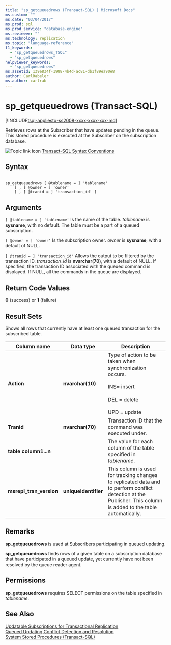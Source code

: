 ```yaml
---
title: "sp_getqueuedrows (Transact-SQL) | Microsoft Docs"
ms.custom: ""
ms.date: "03/04/2017"
ms.prod: sql
ms.prod_service: "database-engine"
ms.reviewer: ""
ms.technology: replication
ms.topic: "language-reference"
f1_keywords: 
  - "sp_getqueuedrows_TSQL"
  - "sp_getqueuedrows"
helpviewer_keywords: 
  - "sp_getqueuedrows"
ms.assetid: 139e834f-1988-4b4d-ac81-db1f89ea90e8
author: CarlRabeler
ms.author: carlrab
---
```

# sp_getqueuedrows (Transact-SQL)
[!INCLUDE[tsql-appliesto-ss2008-xxxx-xxxx-xxx-md](../../includes/applies-to-version/sqlserver.md)]

  Retrieves rows at the Subscriber that have updates pending in the queue. This stored procedure is executed at the Subscriber on the subscription database.  
  
 ![Topic link icon](../../database-engine/configure-windows/media/topic-link.gif "Topic link icon") [Transact-SQL Syntax Conventions](../../t-sql/language-elements/transact-sql-syntax-conventions-transact-sql.md)  
  
## Syntax  
  
```  
  
sp_getqueuedrows [ @tablename = ] 'tablename'  
    [ , [ @owner = ] 'owner'  
    [ , [ @tranid = ] 'transaction_id' ]  
```  
  
## Arguments  
`[ @tablename = ] 'tablename'`
 Is the name of the table. *tablename* is **sysname**, with no default. The table must be a part of a queued subscription.  
  
`[ @owner = ] 'owner'`
 Is the subscription owner. *owner* is **sysname**, with a default of NULL.  
  
`[ @tranid = ] 'transaction_id'`
 Allows the output to be filtered by the transaction ID. *transaction_id* is **nvarchar(70)**, with a default of NULL. If specified, the transaction ID associated with the queued command is displayed. If NULL, all the commands in the queue are displayed.  
  
## Return Code Values  
 **0** (success) or **1** (failure)  
  
## Result Sets  
 Shows all rows that currently have at least one queued transaction for the subscribed table.  
  
|Column name|Data type|Description|  
|-----------------|---------------|-----------------|  
|**Action**|**nvarchar(10)**|Type of action to be taken when synchronization occurs.<br /><br /> INS= insert<br /><br /> DEL = delete<br /><br /> UPD = update|  
|**Tranid**|**nvarchar(70)**|Transaction ID that the command was executed under.|  
|**table column1...n**||The value for each column of the table specified in *tablename*.|  
|**msrepl_tran_version**|**uniqueidentifier**|This column is used for tracking changes to replicated data and to perform conflict detection at the Publisher. This column is added to the table automatically.|  
  
## Remarks  
 **sp_getqueuedrows** is used at Subscribers participating in queued updating.  
  
 **sp_getqueuedrows** finds rows of a given table on a subscription database that have participated in a queued update, yet currently have not been resolved by the queue reader agent.  
  
## Permissions  
 **sp_getqueuedrows** requires SELECT permissions on the table specified in *tablename*.  
  
## See Also  
 [Updatable Subscriptions for Transactional Replication](../../relational-databases/replication/transactional/updatable-subscriptions-for-transactional-replication.md)   
 [Queued Updating Conflict Detection and Resolution](../../relational-databases/replication/transactional/updatable-subscriptions-queued-updating-conflict-resolution.md)   
 [System Stored Procedures &#40;Transact-SQL&#41;](../../relational-databases/system-stored-procedures/system-stored-procedures-transact-sql.md)  
  
  
